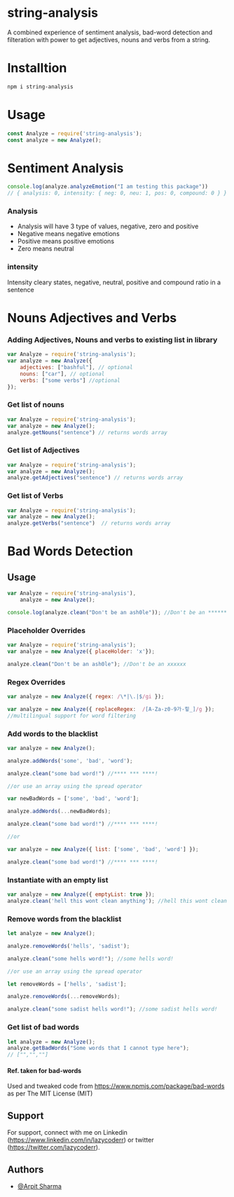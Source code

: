 
# string-analysis

A combined experience of sentiment analysis, bad-word detection and filteration with power to get adjectives, nouns and verbs from a string.

# Installtion

```bash
npm i string-analysis
```



# Usage

```js
const Analyze = require('string-analysis');
const analyze = new Analyze();
```

# Sentiment Analysis

```js
console.log(analyze.analyzeEmotion("I am testing this package"))
// { analysis: 0, intensity: { neg: 0, neu: 1, pos: 0, compound: 0 } }
```

### Analysis 
- Analysis will have 3 type of values, negative, zero and positive
- Negative means negative emotions
- Positive means positive emotions
- Zero means neutral

### intensity
Intensity cleary states, negative, neutral, positive and compound ratio in a sentence

# Nouns Adjectives and Verbs

### Adding Adjectives, Nouns and verbs to existing list in library
```js
var Analyze = require('string-analysis');
var analyze = new Analyze({ 
    adjectives: ["bashful"], // optional
    nouns: ["car"], // optional
    verbs: ["some verbs"] //optional
});
```

### Get list of nouns
```js
var Analyze = require('string-analysis');
var analyze = new Analyze();
analyze.getNouns("sentence") // returns words array
```

### Get list of Adjectives
```js
var Analyze = require('string-analysis');
var analyze = new Analyze();
analyze.getAdjectives("sentence") // returns words array
```

### Get list of Verbs
```js
var Analyze = require('string-analysis');
var analyze = new Analyze();
analyze.getVerbs("sentence")  // returns words array
```


# Bad Words Detection

## Usage

```js
var Analyze = require('string-analysis'),
    analyze = new Analyze();

console.log(analyze.clean("Don't be an ash0le")); //Don't be an ******
```

### Placeholder Overrides

```js
var Analyze = require('string-analysis');
var analyze = new Analyze({ placeHolder: 'x'});

analyze.clean("Don't be an ash0le"); //Don't be an xxxxxx
```

### Regex Overrides

```js
var analyze = new Analyze({ regex: /\*|\.|$/gi });

var analyze = new Analyze({ replaceRegex:  /[A-Za-z0-9가-힣_]/g }); 
//multilingual support for word filtering
```

### Add words to the blacklist

```js
var analyze = new Analyze(); 

analyze.addWords('some', 'bad', 'word');

analyze.clean("some bad word!") //**** *** ****!

//or use an array using the spread operator

var newBadWords = ['some', 'bad', 'word'];

analyze.addWords(...newBadWords);

analyze.clean("some bad word!") //**** *** ****!

//or

var analyze = new Analyze({ list: ['some', 'bad', 'word'] }); 

analyze.clean("some bad word!") //**** *** ****!
```

### Instantiate with an empty list

```js
var analyze = new Analyze({ emptyList: true }); 
analyze.clean('hell this wont clean anything'); //hell this wont clean anything
```

### Remove words from the blacklist

```js
let analyze = new Analyze(); 

analyze.removeWords('hells', 'sadist');

analyze.clean("some hells word!"); //some hells word!

//or use an array using the spread operator

let removeWords = ['hells', 'sadist'];

analyze.removeWords(...removeWords);

analyze.clean("some sadist hells word!"); //some sadist hells word!
```

### Get list of bad words
```js
let analyze = new Analyze(); 
analyze.getBadWords("Some words that I cannot type here");
// ["","",""]
```

#### Ref. taken for bad-words
Used and tweaked code from https://www.npmjs.com/package/bad-words as per The MIT License (MIT)

## Support

For support, connect with me on Linkedin (https://www.linkedin.com/in/lazycoderr) or twitter (https://twitter.com/lazycoderr).


## Authors

- [@Arpit Sharma](https://github.com/OrignalLazyCoder)


